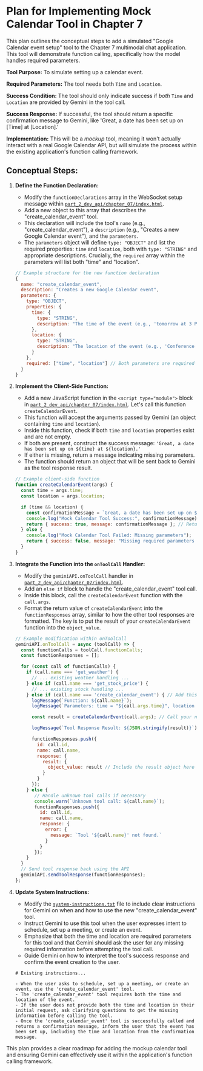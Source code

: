 # Plan for Implementing Mock Calendar Tool in Chapter 7

This plan outlines the conceptual steps to add a simulated "Google Calendar event setup" tool to the Chapter 7 multimodal chat application. This tool will demonstrate function calling, specifically how the model handles required parameters.

**Tool Purpose:** To simulate setting up a calendar event.

**Required Parameters:** The tool needs both `Time` and `Location`.

**Success Condition:** The tool should only indicate success if *both* `Time` and `Location` are provided by Gemini in the tool call.

**Success Response:** If successful, the tool should return a specific confirmation message to Gemini, like 'Great, a date has been set up on [Time] at [Location].'

**Implementation:** This will be a *mockup* tool, meaning it won't actually interact with a real Google Calendar API, but will simulate the process within the existing application's function calling framework.

## Conceptual Steps:

1.  **Define the Function Declaration:**
    *   Modify the `functionDeclarations` array in the WebSocket setup message within [`part_2_dev_api/chapter_07/index.html`](part_2_dev_api/chapter_07/index.html:103).
    *   Add a new object to this array that describes the "create_calendar_event" tool.
    *   This declaration will include the tool's `name` (e.g., "create_calendar_event"), a `description` (e.g., "Creates a new Google Calendar event"), and the `parameters`.
    *   The `parameters` object will define `type: "OBJECT"` and list the required properties: `time` and `location`, both with `type: "STRING"` and appropriate descriptions. Crucially, the `required` array within the parameters will list both "time" and "location".

    ```javascript
    // Example structure for the new function declaration
    {
      name: "create_calendar_event",
      description: "Creates a new Google Calendar event",
      parameters: {
        type: "OBJECT",
        properties: {
          time: {
            type: "STRING",
            description: "The time of the event (e.g., 'tomorrow at 3 PM', 'May 5th at 10:00')"
          },
          location: {
            type: "STRING",
            description: "The location of the event (e.g., 'Conference Room A', 'online')"
          }
        },
        required: ["time", "location"] // Both parameters are required
      }
    }
    ```

2.  **Implement the Client-Side Function:**
    *   Add a new JavaScript function in the `<script type="module">` block in [`part_2_dev_api/chapter_07/index.html`](part_2_dev_api/chapter_07/index.html). Let's call this function `createCalendarEvent`.
    *   This function will accept the arguments passed by Gemini (an object containing `time` and `location`).
    *   Inside this function, check if both `time` and `location` properties exist and are not empty.
    *   If both are present, construct the success message: `'Great, a date has been set up on ${time} at ${location}.'`
    *   If either is missing, return a message indicating missing parameters.
    *   The function should return an object that will be sent back to Gemini as the tool response result.

    ```javascript
    // Example client-side function
    function createCalendarEvent(args) {
      const time = args.time;
      const location = args.location;

      if (time && location) {
        const confirmationMessage = `Great, a date has been set up on ${time} at ${location}.`;
        console.log("Mock Calendar Tool Success:", confirmationMessage);
        return { success: true, message: confirmationMessage }; // Return a structured result
      } else {
        console.log("Mock Calendar Tool Failed: Missing parameters");
        return { success: false, message: "Missing required parameters (time or location)." };
      }
    }
    ```

3.  **Integrate the Function into the `onToolCall` Handler:**
    *   Modify the `geminiAPI.onToolCall` handler in [`part_2_dev_api/chapter_07/index.html`](part_2_dev_api/chapter_07/index.html:271).
    *   Add an `else if` block to handle the "create_calendar_event" tool call.
    *   Inside this block, call the `createCalendarEvent` function with the `call.args`.
    *   Format the return value of `createCalendarEvent` into the `functionResponses` array, similar to how the other tool responses are formatted. The key is to put the result of your `createCalendarEvent` function into the `object_value`.

    ```javascript
    // Example modification within onToolCall
    geminiAPI.onToolCall = async (toolCall) => {
      const functionCalls = toolCall.functionCalls;
      const functionResponses = [];

      for (const call of functionCalls) {
        if (call.name === 'get_weather') {
          // ... existing weather handling ...
        } else if (call.name === 'get_stock_price') {
          // ... existing stock handling ...
        } else if (call.name === 'create_calendar_event') { // Add this block
          logMessage(`Function: ${call.name}`);
          logMessage(`Parameters: time = "${call.args.time}", location = "${call.args.location}"`);

          const result = createCalendarEvent(call.args); // Call your new function

          logMessage(`Tool Response Result: ${JSON.stringify(result)}`); // Log the result

          functionResponses.push({
            id: call.id,
            name: call.name,
            response: {
              result: {
                object_value: result // Include the result object here
              }
            }
          });
        } else {
           // Handle unknown tool calls if necessary
           console.warn(`Unknown tool call: ${call.name}`);
           functionResponses.push({
             id: call.id,
             name: call.name,
             response: {
               error: {
                 message: `Tool '${call.name}' not found.`
               }
             }
           });
        }
      }
      // Send tool response back using the API
      geminiAPI.sendToolResponse(functionResponses);
    };
    ```

4.  **Update System Instructions:**
    *   Modify the [`system-instructions.txt`](part_2_dev_api/chapter_07/system-instructions.txt) file to include clear instructions for Gemini on when and how to use the new "create_calendar_event" tool.
    *   Instruct Gemini to use this tool when the user expresses intent to schedule, set up a meeting, or create an event.
    *   Emphasize that both the time and location are required parameters for this tool and that Gemini should ask the user for any missing required information before attempting the tool call.
    *   Guide Gemini on how to interpret the tool's success response and confirm the event creation to the user.

    ```text
    # Existing instructions...

    - When the user asks to schedule, set up a meeting, or create an event, use the 'create_calendar_event' tool.
    - The 'create_calendar_event' tool requires both the time and location of the event.
    - If the user does not provide both the time and location in their initial request, ask clarifying questions to get the missing information before calling the tool.
    - Once the 'create_calendar_event' tool is successfully called and returns a confirmation message, inform the user that the event has been set up, including the time and location from the confirmation message.
    ```

This plan provides a clear roadmap for adding the mockup calendar tool and ensuring Gemini can effectively use it within the application's function calling framework.